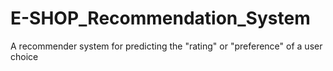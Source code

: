 # E-SHOP_Recommendation_System
A recommender system for  predicting the "rating" or "preference" of a user choice
